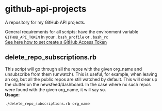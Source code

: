 github-api-projects
===================

A repository for my GitHub API projects.

General requirements for all scripts: have the environment variable `GITHUB_API_TOKEN` in your `.bash_profile` or `.bash_rc`  
[See here how to set create a GitHub Access Token](https://help.github.com/articles/creating-an-access-token-for-command-line-use)

## delete_repo_subscriptions.rb

This script will go through all the repos with the given org_name and unsubscribe from them (unwatch). This is useful, for example, when leaving an org, but all the public repos are still watched by default. This will clear up the clutter on the newsfeed/dashboard. In the case where no such repos were found with the given org_name, it will say so.  
**Usage:**
```
./delete_repo_subscriptions.rb org_name
```
